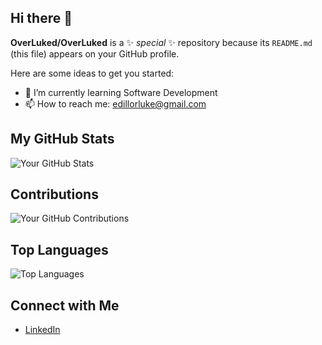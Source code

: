 ## Hi there 👋

**OverLuked/OverLuked** is a ✨ _special_ ✨ repository because its `README.md` (this file) appears on your GitHub profile.

Here are some ideas to get you started:

- 🌱 I’m currently learning Software Development
- 📫 How to reach me: edillorluke@gmail.com

## My GitHub Stats
![Your GitHub Stats](https://github-readme-stats.vercel.app/api?username=OverLuked&show_icons=true&theme=radical)

## Contributions
![Your GitHub Contributions](https://github-readme-streak-stats.herokuapp.com/?user=Cedeli&theme=radical)

## Top Languages
![Top Languages](https://github-readme-stats.vercel.app/api/top-langs/?username=Cedeli&layout=compact&theme=transparent)

## Connect with Me
- [LinkedIn](https://www.linkedin.com/in/luke-malachi-o-edillor-58aab2230/)
